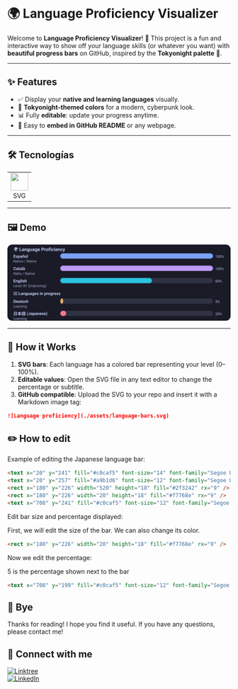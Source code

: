 # 🌍 Language Proficiency Visualizer

Welcome to **Language Proficiency Visualizer**! 🎉
This project is a fun and interactive way to show off your language skills (or whatever you want) with **beautiful progress bars** on GitHub, inspired by the **Tokyonight palette** 🌙.

---

## ✨ Features
- ✅ Display your **native and learning languages** visually.
- 🎨 **Tokyonight-themed colors** for a modern, cyberpunk look.
- 📊 Fully **editable**: update your progress anytime.
- 🔗 Easy to **embed in GitHub README** or any webpage.

---
## 🛠️ Tecnologías
<table>
<tr>
<td align="center"><img src="https://cdn-icons-png.flaticon.com/512/10301/10301524.png" width="40" height="40"><br>SVG</td>

</tr>
</table>

---

## 🖼️ Demo

![Language proficiency](https://github.com/Beacm/languageBars/blob/main/language-bars.svg)

---

## 🧩 How it Works
1. **SVG bars**: Each language has a colored bar representing your level (0–100%).
2. **Editable values**: Open the SVG file in any text editor to change the percentage or subtitle.
3. **GitHub compatible**: Upload the SVG to your repo and insert it with a Markdown image tag: 

```markdown
![Language proficiency](./assets/language-bars.svg)
```

## ✏️ How to edit

Example of editing the Japanese language bar: 
```markdown
<text x="20" y="241" fill="#c0caf5" font-size="14" font-family="Segoe UI, Roboto, Ubuntu, Cantarell, Arial" font-weight="600">日本語 (Japanese)</text>
<text x="20" y="257" fill="#a9b1d6" font-size="12" font-family="Segoe UI, Roboto, Ubuntu, Cantarell, Arial">Learning</text>
<rect x="180" y="226" width="520" height="18" fill="#2f3242" rx="9" />
<rect x="180" y="226" width="20" height="18" fill="#f7768e" rx="9" />
<text x="708" y="241" fill="#c0caf5" font-size="12" font-family="Segoe UI, Roboto, Ubuntu, Cantarell, Arial">20%</text>
```
Edit bar size and percentage displayed:  

First, we will edit the size of the bar. We can also change its color.

```markdown
<rect x="180" y="226" width="20" height="18" fill="#f7768e" rx="9" />
```
Now we edit the percentage:

5 is the percentage shown next to the bar
```markdown
<text x="708" y="199" fill="#c0caf5" font-size="12" font-family="Segoe UI, Roboto, Ubuntu, Cantarell, Arial">5%</text>
```

## 💖 Bye

Thanks for reading! I hope you find it useful. If you have any questions, please contact me!

## 🔗 Connect with me  

[![Linktree](https://img.shields.io/badge/Linktree-39E09B?style=for-the-badge&logo=linktree&logoColor=white)](https://linktr.ee/beacondemar)  
[![LinkedIn](https://img.shields.io/badge/LinkedIn-0077B5?style=for-the-badge&logo=linkedin&logoColor=white)](https://www.linkedin.com/in/bea-conde/)

